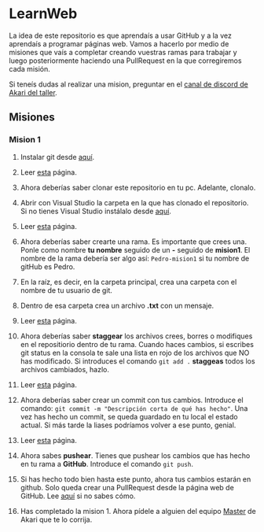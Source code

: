 # LearnWeb

La idea de este repositorio es que aprendaís a usar GitHub y a la vez aprendaís a programar páginas web. Vamos a hacerlo por medio de misiones que vaís a completar creando vuestras ramas para trabajar y luego posteriormente haciendo una PullRequest en la que corregiremos cada misión. 

Si teneís dudas al realizar una mision, preguntar en el [canal de discord de Akari del taller](https://discord.gg/KAexdz3 "canal de discord de Akari del taller").

## Misiones

### Mision 1

1. Instalar git desde [aquí](https://git-scm.com/ "aquí").
1. Leer [esta](https://git-scm.com/docs/git-clone "esta") página.
1. Ahora deberías saber clonar este repositorio en tu pc. Adelante, clonalo.
1. Abrir con Visual Studio la carpeta en la que has clonado el repositorio. Si no tienes Visual Studio instálalo desde [aquí](https://code.visualstudio.com "aqui").
1. Leer [esta](https://git-scm.com/docs/git-branch "esta") página.
1. Ahora deberías saber crearte una rama. Es importante que crees una. Ponle como nombre **tu nombre** seguido de un **-** seguido de **mision1**. 
El nombre de la rama debería ser algo así: `Pedro-mision1` si tu nombre de gitHub es Pedro.

1. En la raíz, es decir, en la carpeta principal, crea una carpeta con el nombre de tu usuario de git.
1. Dentro de esa carpeta crea un archivo **.txt** con un mensaje.
1. Leer [esta](https://git-scm.com/docs/git-add "esta") página.
1. Ahora deberías saber **staggear** los archivos crees, borres o modifiques en el repositiorio dentro de tu rama. Cuando haces cambios, si escribes git status en la consola te sale una lista en rojo de los archivos que NO has modificado. Si introduces el comando `git add .` **staggeas** todos los archivos cambiados, hazlo.
1. Leer [esta](https://git-scm.com/docs/git-commit "esta") página.
1. Ahora deberías saber crear un commit con tus cambios. Introduce el comando: `git commit -m "Descripción corta de qué has hecho"`. Una vez has hecho un commit, se queda guardado en tu local el estado actual. Si más tarde la liases podríamos volver a ese punto, genial.
1. Leer [esta](https://git-scm.com/docs/git-push "esta") página.
1. Ahora sabes **pushear**. Tienes que pushear los cambios que has hecho en tu rama a **GitHub**. Introduce el comando `git push`.
1. Si has hecho todo bien hasta este punto, ahora tus cambios estarán en github. Solo queda crear una PullRequest desde la página web de GitHub. Lee [aquí](https://github.com/omegaup/omegaup/wiki/C%C3%B3mo-Hacer-un-Pull-Request#subir-tus-cambios-y-hacer-pull-request "aquí") si no sabes cómo.
16. Has completado la mision 1. Ahora pídele a alguien del equipo [Master](https://github.com/orgs/AkariWorksDev/teams/master "Master") de Akari que te lo corrija.